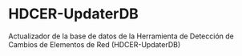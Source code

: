 # HDCER-UpdaterDB
Actualizador de la base de datos de la Herramienta de Detección de Cambios de Elementos de Red (HDCER-UpdaterDB)

